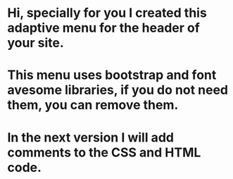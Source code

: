 # Hi, specially for you I created this adaptive menu for the header of your site.
# This menu uses bootstrap and font avesome libraries, if you do not need them, you can remove them.
# In the next version I will add comments to the CSS and HTML code.